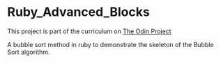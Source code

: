 # Ruby_Advanced_Blocks

This project is part of the curriculum on [The Odin Project](http://www.theodinproject.com/ruby-programming/advanced-building-blocks?ref=lnav)

A bubble sort method in ruby to demonstrate the skeleton of the Bubble Sort algorithm.
